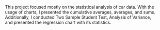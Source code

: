 This project focused mostly on the statistical analysis of car data. With the usage of charts, I presented the cumulative averages, averages, and sums. Additionally, I conducted Two Sample Student Test, Analysis of Variance, and presented the regression chart with its statistics.
